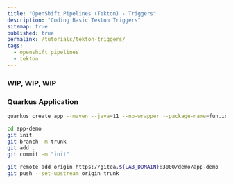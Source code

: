 ```yaml
---
title: "OpenShift Pipelines (Tekton) - Triggers"
description: "Coding Basic Tekton Triggers"
sitemap: true
published: true
permalink: /tutorials/tekton-triggers/
tags:
  - openshift pipelines
  - tekton
---
```

### WIP, WIP, WIP

### Quarkus Application

```bash
quarkus create app --maven --java=11 --no-wrapper --package-name=fun.is.quarkus.demo fun.is.quarkus:app-demo:0.1
```

```bash
cd app-demo
git init
git branch -m trunk
git add .
git commit -m "init"
```

```bash
git remote add origin https://gitea.${LAB_DOMAIN}:3000/demo/app-demo
git push --set-upstream origin trunk
```

```yaml

```
